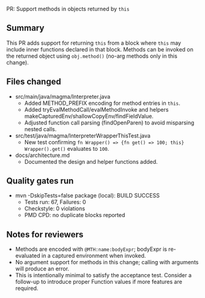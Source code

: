 PR: Support methods in objects returned by `this`

Summary
-------
This PR adds support for returning `this` from a block where `this` may include inner functions declared in that block. Methods can be invoked on the returned object using `obj.method()` (no-arg methods only in this change).

Files changed
-------------
- src/main/java/magma/Interpreter.java
  - Added METHOD_PREFIX encoding for method entries in `this`.
  - Added tryEvalMethodCall/evalMethodInvoke and helpers makeCapturedEnv/shallowCopyEnv/findFieldValue.
  - Adjusted function call parsing (findOpenParen) to avoid misparsing nested calls.
- src/test/java/magma/InterpreterWrapperThisTest.java
  - New test confirming `fn Wrapper() => {fn get() => 100; this} Wrapper().get()` evaluates to `100`.
- docs/architecture.md
  - Documented the design and helper functions added.

Quality gates run
-----------------
- mvn -DskipTests=false package (local): BUILD SUCCESS
  - Tests run: 67, Failures: 0
  - Checkstyle: 0 violations
  - PMD CPD: no duplicate blocks reported

Notes for reviewers
-------------------
- Methods are encoded with `@MTH:name:bodyExpr`; bodyExpr is re-evaluated in a captured environment when invoked.
- No argument support for methods in this change; calling with arguments will produce an error.
- This is intentionally minimal to satisfy the acceptance test. Consider a follow-up to introduce proper Function values if more features are required.
